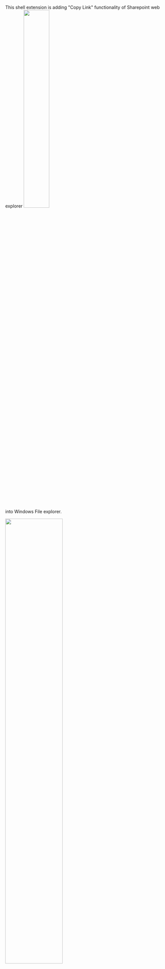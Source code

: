 This shell extension is adding "Copy Link" functionality of Sharepoint web explorer 
<img src="https://user-images.githubusercontent.com/56280244/67110705-a0391600-f1d3-11e9-8e4c-25df4b0889d7.JPG" width="40%"></img> 

into Windows File explorer.

<img src="https://user-images.githubusercontent.com/56280244/67110242-8e0aa800-f1d2-11e9-8ebd-2d89f9964b3f.jpg" width="60%"></img> 

Works on files and folders.

Menu options descriptions are:

- Copy Link - returns link to the document in DocID format (Document ID) or link to the folder in Path format (emulates behavior of web explorer)
- Copy Path - returns link to the document in Path format
- Open location in web browser - Opens the location in Sharepoint Web Explorer, using default browser.

Required nu get packages (install them with Install-Package):
SharpShell
SharpShellTools
ServerRegistrationManager
Sharepoint.Client
Sharepoint.Client.Runtime

Testing can be done using "ServerManager.exe" by installing and registering the server (x64) and trying it on objects on J, K or L mapped drives.

It assumes that J, K,and L are Sharepoint mapped network drives and menu is shown only on them. This can be changed (very simply) to any other mapped drives, and any other URLs. (i.e. I've put contoso.com).

Tested with Windows 10 and Sharepoint 2019. Should also work with Sharepoint 2016, because of version 15 of Sharepoint.Client.

Further info on making the installation msi file with using srm.exe, can be found on this link:  https://www.codeproject.com/Articles/653780/NET-Shell-Extensions-Deploying-SharpShell-Servers
